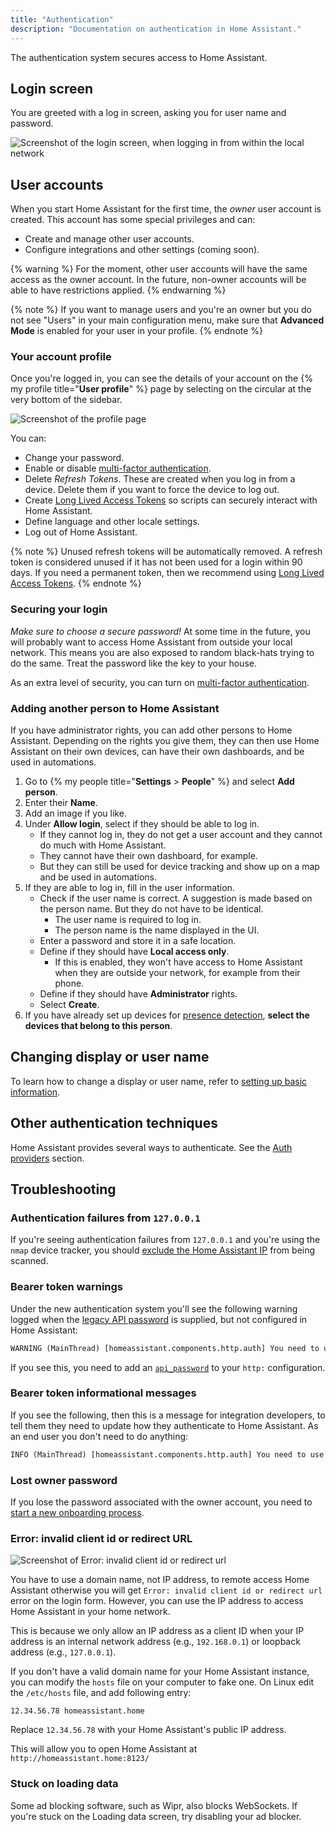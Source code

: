 ```yaml
---
title: "Authentication"
description: "Documentation on authentication in Home Assistant."
---
```


The authentication system secures access to Home Assistant.

## Login screen

You are greeted with a log in screen, asking you for user name and password.

<img src='/images/docs/authentication/login-outside-local-network.png' alt='Screenshot of the login screen, when logging in from within the local network' style='border: 0;box-shadow: none;'>

## User accounts

When you start Home Assistant for the first time, the _owner_ user account is created. This account has some special privileges and can:

- Create and manage other user accounts.
- Configure integrations and other settings (coming soon).

{% warning %}
For the moment, other user accounts will have the same access as the owner account. In the future, non-owner accounts will be able to have restrictions applied.
{% endwarning %}

{% note %}
If you want to manage users and you're an owner but you do not see "Users" in your main configuration menu, make sure that **Advanced Mode** is enabled for your user in your profile.
{% endnote %}

### Your account profile

Once you're logged in, you can see the details of your account on the {% my profile title="**User profile**" %} page by selecting on the circular at the very bottom of the sidebar.

<img src='/images/docs/authentication/profile.png' alt='Screenshot of the profile page' style='border: 0;box-shadow: none;'>

You can:

- Change your password.
- Enable or disable [multi-factor authentication](/docs/authentication/multi-factor-auth/).
- Delete _Refresh Tokens_. These are created when you log in from a device. Delete them if you want to force the device to log out.
- Create [Long Lived Access Tokens](https://developers.home-assistant.io/docs/auth_api/#long-lived-access-token) so scripts can securely interact with Home Assistant.
- Define language and other locale settings.
- Log out of Home Assistant.

{% note %}
Unused refresh tokens will be automatically removed. A refresh token is considered unused if it has not been used for a login within 90 days. If you need a permanent token, then we recommend using [Long Lived Access Tokens](https://developers.home-assistant.io/docs/auth_api/#long-lived-access-token).
{% endnote %}

### Securing your login

_Make sure to choose a secure password!_ At some time in the future, you will probably want to access Home Assistant from outside your local network. This means you are also exposed to random black-hats trying to do the same. Treat the password like the key to your house.

As an extra level of security, you can turn on [multi-factor authentication](/docs/authentication/multi-factor-auth/).

### Adding another person to Home Assistant

If you have administrator rights, you can add other persons to Home Assistant. Depending on the rights you give them, they can then use Home Assistant on their own devices, can have their own dashboards, and be used in automations.

1. Go to {% my people title="**Settings** > **People**" %} and select **Add person**.
2. Enter their **Name**.
3. Add an image if you like.
4. Under **Allow login**, select if they should be able to log in.
   - If they cannot log in, they do not get a user account and they cannot do much with Home Assistant.
   - They cannot have their own dashboard, for example.
   - But they can still be used for device tracking and show up on a map and be used in automations.
5. If they are able to log in, fill in the user information.
   - Check if the user name is correct. A suggestion is made based on the person name. But they do not have to be identical.
     - The user name is required to log in.
     - The person name is the name displayed in the UI.
   - Enter a password and store it in a safe location.
   - Define if they should have **Local access only**.
     - If this is enabled, they won't have access to Home Assistant when they are outside your network, for example from their phone.
   - Define if they should have **Administrator** rights.
   - Select **Create**.
6. If you have already set up devices for [presence detection](/getting-started/presence-detection/), **select the devices that belong to this person**.

## Changing display or user name

To learn how to change a display or user name, refer to [setting up basic information](/docs/configuration/basic/).

## Other authentication techniques

Home Assistant provides several ways to authenticate. See the [Auth providers](/docs/authentication/providers/) section.

## Troubleshooting

### Authentication failures from `127.0.0.1`

If you're seeing authentication failures from `127.0.0.1` and you're using the `nmap` device tracker, you should [exclude the Home Assistant IP](/integrations/nmap_tracker#exclude) from being scanned.

### Bearer token warnings

Under the new authentication system you'll see the following warning logged when the [legacy API password](/docs/authentication/providers/#legacy-api-password) is supplied, but not configured in Home Assistant:

```txt
WARNING (MainThread) [homeassistant.components.http.auth] You need to use a bearer token to access /blah/blah from 192.0.2.4
```

If you see this, you need to add an [`api_password`](/integrations/http/#api_password) to your `http:` configuration.

### Bearer token informational messages

If you see the following, then this is a message for integration developers, to tell them they need to update how they authenticate to Home Assistant. As an end user you don't need to do anything:

```txt
INFO (MainThread) [homeassistant.components.http.auth] You need to use a bearer token to access /blah/blah from 192.0.2.4
```

### Lost owner password

If you lose the password associated with the owner account, you need to [start a new onboarding process](/docs/locked_out/#to-prepare-the-system-to-start-a-new-onboarding-process).

### Error: invalid client id or redirect URL

<img src='/images/docs/authentication/error-invalid-client-id.png' alt='Screenshot of Error: invalid client id or redirect url'>

You have to use a domain name, not IP address, to remote access Home Assistant otherwise you will get `Error: invalid client id or redirect url` error on the login form. However, you can use the IP address to access Home Assistant in your home network.

This is because we only allow an IP address as a client ID when your IP address is an internal network address (e.g., `192.168.0.1`) or loopback address (e.g., `127.0.0.1`).

If you don't have a valid domain name for your Home Assistant instance, you can modify the `hosts` file on your computer to fake one.
On Linux edit the `/etc/hosts` file, and add following entry:

```text
12.34.56.78 homeassistant.home
```

Replace `12.34.56.78` with your Home Assistant's public IP address.

This will allow you to open Home Assistant at `http://homeassistant.home:8123/`

### Stuck on loading data

Some ad blocking software, such as Wipr, also blocks WebSockets. If you're stuck on the Loading data screen, try disabling your ad blocker.
